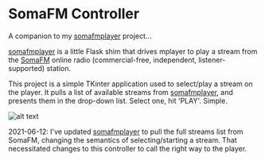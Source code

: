 #  SomaFM Controller

A companion to my [somafmplayer](https://github.com/kenkl/somafmplayer) project...

[somafmplayer](https://github.com/kenkl/somafmplayer) is a little Flask shim that drives mplayer to play a stream from the [SomaFM](https://somafm.com/) online radio (commercial-free, independent, listener-supported) station. 

This project is a simple TKinter application used to select/play a stream on the player. It pulls a list of available streams from [somafmplayer](https://github.com/kenkl/somafmplayer), and presents them in the drop-down list. Select one, hit 'PLAY'. Simple.

![alt text](https://i.imgur.com/nmfmB41.png "somafmcontroller ui")

2021-06-12: I've updated [somafmplayer](https://github.com/kenkl/somafmplayer) to pull the full streams list from SomaFM, changing the semantics of selecting/starting a stream. That necessitated changes to this controller to call the right way to the player.
